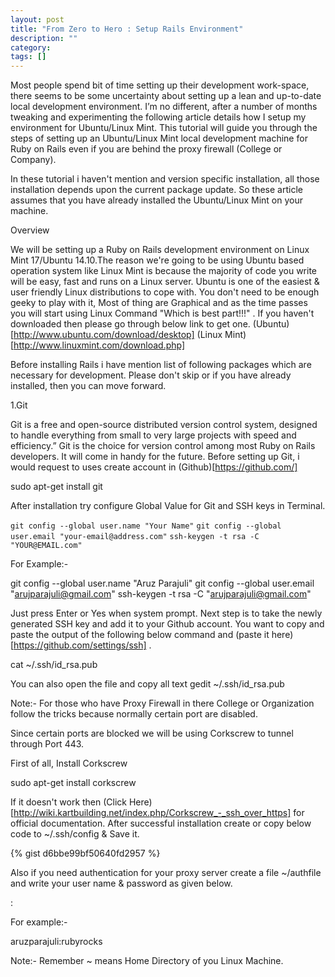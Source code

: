 ```yaml
---
layout: post
title: "From Zero to Hero : Setup Rails Environment"
description: ""
category: 
tags: []
---
```


Most people spend bit of time setting up their development work-space, there seems to be some uncertainty about setting up a lean and up-to-date local development environment. I’m no different, after a number of months tweaking and experimenting the following article details how I setup my environment for Ubuntu/Linux Mint. This tutorial will guide you through the steps of setting up an Ubuntu/Linux Mint local development machine for Ruby on Rails even if you are behind the proxy firewall (College or Company). 

In these tutorial i haven't mention and version specific installation, all those installation depends upon the current package update. So these article assumes that you have already installed the Ubuntu/Linux Mint on your machine.

Overview

We will be setting up a Ruby on Rails development environment on Linux Mint 17/Ubuntu 14.10.The reason we're going to be using Ubuntu based operation system like Linux Mint is because the majority of code you write will be easy, fast and runs on a Linux server. Ubuntu is one of the easiest & user friendly Linux distributions to cope with. You don't need to be enough geeky to play with it, Most of thing are Graphical and as the time passes you will start using Linux Command "Which is best part!!!" .
If you haven't downloaded then please go through below link to get one.
(Ubuntu)[http://www.ubuntu.com/download/desktop]
(Linux Mint)[http://www.linuxmint.com/download.php]

Before installing Rails i have mention list of following packages which are necessary for development. Please don't skip or if you have already installed, then you can move forward.

1.Git

Git is a free and open-source distributed version control system, designed to handle everything from small to very large projects with speed and efficiency.” Git is the choice for version control among most Ruby on Rails developers. It will come in handy for the future.
Before setting up Git, i would request to uses create account in (Github)[https://github.com/]

sudo apt-get install git

After installation try configure Global Value for Git and SSH keys in Terminal.

``` git config --global user.name "Your Name" ```
``` git config --global user.email "your-email@address.com" ```
``` ssh-keygen -t rsa -C "YOUR@EMAIL.com" ```

For Example:-

git config --global user.name "Aruz Parajuli"
git config --global user.email "arujparajuli@gmail.com"
ssh-keygen -t rsa -C "arujparajuli@gmail.com"

Just press Enter or Yes when system prompt. Next step is to take the newly generated SSH key and add it to your Github account. You want to copy and paste the output of the following below command and (paste it here)[https://github.com/settings/ssh] .

cat ~/.ssh/id_rsa.pub

You can also open the file and copy all text 
gedit ~/.ssh/id_rsa.pub 

Note:- For those who have Proxy Firewall in there College or Organization follow the tricks because normally certain port are disabled. 

Since certain ports are blocked we will be using Corkscrew to tunnel through Port 443.

First of all, Install Corkscrew

sudo apt-get install corkscrew

If it doesn't work then (Click Here)[http://wiki.kartbuilding.net/index.php/Corkscrew_-_ssh_over_https] for official documentation. After successful installation create or copy below code to ~/.ssh/config & Save it. 

{% gist d6bbe99bf50640fd2957 %} 


Also if you need authentication for your proxy server create a file ~/authfile and write your user name & password as given below.

<username>:<password>

For example:-

aruzparajuli:rubyrocks


Note:- Remember ~ means Home Directory of you Linux Machine. 